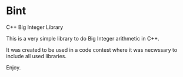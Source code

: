 # Bint
C++ Big Integer Library

This is a very simple library to do Big Integer arithmetic in C++.

It was created to be used in a code contest where it was necwssary to include all used libraries.

Enjoy.
